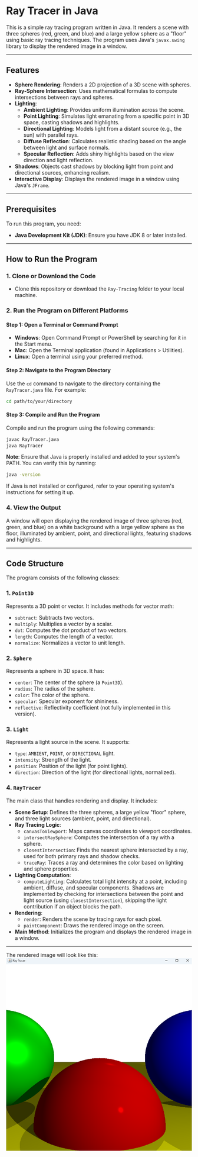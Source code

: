 # Ray Tracer in Java

This is a simple ray tracing program written in Java. It renders a scene with three spheres (red, green, and blue) and a large yellow sphere as a "floor" using basic ray tracing techniques. The program uses Java's `javax.swing` library to display the rendered image in a window.

---

## Features

- **Sphere Rendering**: Renders a 2D projection of a 3D scene with spheres.
- **Ray-Sphere Intersection**: Uses mathematical formulas to compute intersections between rays and spheres.
- **Lighting**:
  - **Ambient Lighting**: Provides uniform illumination across the scene.
  - **Point Lighting**: Simulates light emanating from a specific point in 3D space, casting shadows and highlights.
  - **Directional Lighting**: Models light from a distant source (e.g., the sun) with parallel rays.
  - **Diffuse Reflection**: Calculates realistic shading based on the angle between light and surface normals.
  - **Specular Reflection**: Adds shiny highlights based on the view direction and light reflection.
- **Shadows**: Objects cast shadows by blocking light from point and directional sources, enhancing realism.
- **Interactive Display**: Displays the rendered image in a window using Java's `JFrame`.

---

## Prerequisites

To run this program, you need:

- **Java Development Kit (JDK)**: Ensure you have JDK 8 or later installed.

---

## How to Run the Program

### 1. Clone or Download the Code

- Clone this repository or download the `Ray-Tracing` folder to your local machine.

### 2. Run the Program on Different Platforms

#### Step 1: Open a Terminal or Command Prompt

- **Windows**: Open Command Prompt or PowerShell by searching for it in the Start menu.
- **Mac**: Open the Terminal application (found in Applications > Utilities).
- **Linux**: Open a terminal using your preferred method.

#### Step 2: Navigate to the Program Directory

Use the `cd` command to navigate to the directory containing the `RayTracer.java` file. For example:

```bash
cd path/to/your/directory
```

#### Step 3: Compile and Run the Program

Compile and run the program using the following commands:

```bash
javac RayTracer.java
java RayTracer
```

**Note**: Ensure that Java is properly installed and added to your system's PATH. You can verify this by running:

```bash
java -version
```

If Java is not installed or configured, refer to your operating system's instructions for setting it up.

### 4. View the Output

A window will open displaying the rendered image of three spheres (red, green, and blue) on a white background with a large yellow sphere as the floor, illuminated by ambient, point, and directional lights, featuring shadows and highlights.

---

## Code Structure

The program consists of the following classes:

### 1. `Point3D`

Represents a 3D point or vector. It includes methods for vector math:

- `subtract`: Subtracts two vectors.
- `multiply`: Multiplies a vector by a scalar.
- `dot`: Computes the dot product of two vectors.
- `length`: Computes the length of a vector.
- `normalize`: Normalizes a vector to unit length.

### 2. `Sphere`

Represents a sphere in 3D space. It has:

- `center`: The center of the sphere (a `Point3D`).
- `radius`: The radius of the sphere.
- `color`: The color of the sphere.
- `specular`: Specular exponent for shininess.
- `reflective`: Reflectivity coefficient (not fully implemented in this version).

### 3. `Light`

Represents a light source in the scene. It supports:

- `type`: `AMBIENT`, `POINT`, or `DIRECTIONAL` light.
- `intensity`: Strength of the light.
- `position`: Position of the light (for point lights).
- `direction`: Direction of the light (for directional lights, normalized).

### 4. `RayTracer`

The main class that handles rendering and display. It includes:

- **Scene Setup**: Defines the three spheres, a large yellow "floor" sphere, and three light sources (ambient, point, and directional).
- **Ray Tracing Logic**:
  - `canvasToViewport`: Maps canvas coordinates to viewport coordinates.
  - `intersectRaySphere`: Computes the intersection of a ray with a sphere.
  - `closestIntersection`: Finds the nearest sphere intersected by a ray, used for both primary rays and shadow checks.
  - `traceRay`: Traces a ray and determines the color based on lighting and sphere properties.
- **Lighting Computation**:
  - `computeLighting`: Calculates total light intensity at a point, including ambient, diffuse, and specular components. Shadows are implemented by checking for intersections between the point and light source (using `closestIntersection`), skipping the light contribution if an object blocks the path.
- **Rendering**:
  - `render`: Renders the scene by tracing rays for each pixel.
  - `paintComponent`: Draws the rendered image on the screen.
- **Main Method**: Initializes the program and displays the rendered image in a window.

---

The rendered image will look like this:
![Rendered Image of Three Spheres](generatedImage.png)

